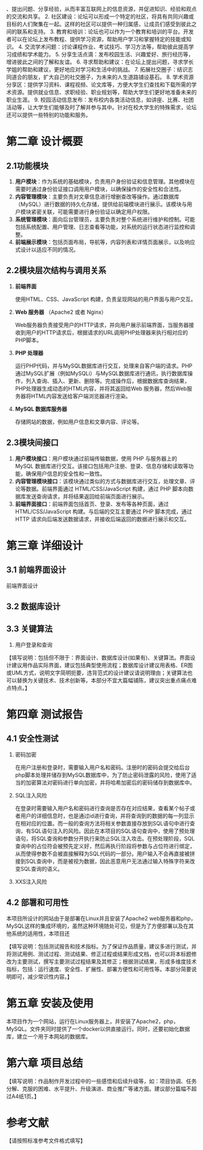 、提出问题、分享经验，从而丰富互联网上的信息资源，并促进知识、经验和观点的交流和共享。
2. 社区建设：论坛可以形成一个特定的社区，将具有共同兴趣或目标的人们聚集在一起。这样的社区可以提供一种归属感，让成员们感受到彼此之间的联系和支持。
3. 教育和培训：论坛也可以作为一个教育和培训的平台。开发者可以在论坛上发布教程、提供学习资源，帮助用户学习和掌握特定的技能或知识。
4. 交流学术问题：讨论课程作业、考试技巧、学习方法等，帮助彼此提高学习成绩和学术能力。
5. 分享生活点滴：发布校园生活、兴趣爱好、旅行经历等，增进彼此之间的了解和友谊。
6. 寻求帮助和建议：在论坛上提出问题，寻求学长学姐的帮助和建议，更好地应对学习和生活中的挑战。
7. 拓展社交圈子：结识志同道合的朋友，扩大自己的社交圈子，为未来的人生道路铺设基石。
8. 学术资源分享区：提供学习资料、课程视频、论文库等，方便大学生们查找和下载所需的学术资源。提供就业信息、求职经验、职业规划等，帮助大学生们更好地准备未来的职业生涯。
9. 校园活动信息发布：发布校内各类活动信息，如讲座、比赛、社团活动等，让大学生们能够及时了解并参与其中。针对在校大学生的特殊需求，论坛还可以提供一些特别的功能和服务。

# 第二章   设计概要

## 2.1功能模块

1. **用户模块**：作为系统的基础模块，负责用户身份验证和信息管理。其他模块在需要时通过身份验证接口调用用户模块，以确保操作的安全性和合法性。
2. **内容管理模块**：主要负责对文章信息进行增删查改等操作。通过数据库（MySQL）进行数据的持久化存储，提供给前端模块进行展示。该模块与用户模块紧密关联，可能需要进行身份验证以确定用户权限。
3. **系统管理模块**：面向后台管理员，主要负责对整个系统进行维护和控制。可能包括系统配置、用户管理、日志查看等功能，对系统的运行状态进行监控和调整。
4. **前端展示模块**：包括页面布局，导航等，内容列表和详情页面展示，以及响应式设计以适应不同的情况。

## 2.2模块层次结构与调用关系

1. **前端界面**

   使用HTML、CSS、JavaScript 构建，负责呈现网站的用户界面与用户交互。

2. **Web 服务器** （Apache2 或者 Nginx）

   Web服务器负责接受用户的HTTP请求，并向用户展示前端界面，当服务器接收到用户的HTTP请求后，根据请求的URL调用PHP处理器来执行相对应的PHP脚本。

3. **PHP 处理器**

   运行PHP代码，并与MySQL数据库进行交互，处理来自客户端的请求。PHP通过MySQL扩展（例如MySQLi）与MySQL数据库进行通讯，执行数据库操作，列入查询、插入、更新、删除等。完成操作后，根据数据库查询结果，PHP处理器生成动态的HTML内容，并将其返回给Web 服务器，然后Web服务器将HTML内容发送给客户端浏览器进行渲染。

4. **MySQL 数据库服务器**

   存储网站的数据，例如用户信息和文章内容、评论等。

## 2.3模块间接口

1. **用户模块接口**：用户模块通过前端传输数据，使用 PHP 与服务器上的 MySQL 数据库进行交互。该接口包括用户注册、登录、信息存储和读取等功能，确保用户信息的安全性和一致性。
2. **内容管理模块接口**：该模块通过类似的方式与数据库进行交互，处理文章、评论等数据。前端界面通过 HTML/CSS/JavaScript 构建，通过 PHP 脚本向数据库发送查询请求，并将结果返回给前端页面进行展示。
3. **前端界面接口**：前端界面包括首页、登录、发布等各种页面，通过 HTML/CSS/JavaScript 构建。与后端的交互主要通过 PHP 脚本完成，通过 HTTP 请求向后端发送数据请求，并接收后端返回的数据进行展示和交互。

# 第三章   详细设计

## 3.1 前端界面设计

前端界面设计

## 3.2 数据库设计

## 3.3 关键算法

1. 用户登录和查询



【填写说明：包括但不限于：界面设计、数据库设计(如果有)、关键算法。界面设计建议用作品实际界面，建议包括典型使用流程；数据库设计建议用表格、ER图或UML方式，说明文字简明扼要，违背范式的设计建议请说明理由；关键算法也可以替换为关键技术、技术创新等。本部分不宜大篇幅铺陈，建议突出重点痛点难点特点。】

# 第四章   测试报告

## 4.1 安全性测试

1. 密码加密

   在用户注册和登录时，需要输入用户名和密码。注册时的密码会提交给后台php脚本处理并储存到MySQL数据库中，为了防止密码泄露的风险，使用了适当的加密算法对密码进行单向加密，并将哈希加密后的密码储存到数据库中。

2. SQL注入风险

   在登录时需要输入用户名和密码进行查询是否存在对应结果，查看某个帖子或者用户的详细信息时，也是通过id进行查询，并将查询到的数据的每一列显示在相对应的位置。而一般的查询方法将相关参数直接存放到SQL语句中进行查询，有SQL语句注入的风险。因此在本项目的SQL语句查询中，使用了预处理语句，将SQL查询和参数分开执行来防止SQL注入攻击。在预处理阶段，SQL查询中的占位符会被预先定义好，然后再执行阶段将参数与占位符进行绑定，从而使得参数不会被直接解释为SQL代码的一部分。用户输入不会再直接被拼接到SQL查询中，而是被视为数据，因此恶意用户无法通过输入特殊字符来改变SQL查询的语义。

3. XXS注入风险

## 4.2 部署和可用性

本项目所设计的网站由于是部署在Linux并且安装了Apache2 web服务器和php，MySQL这样的集成环境的，虽然这种环境随处可见，但是为了方便部署以及在其他系统的适用性，本项目还

【填写说明：包括测试报告和技术指标。为了保证作品质量，建议多进行测试，并将测试用例、测试过程、测试结果、修正过程或结果形成文档，也可以将本标题修改为主要测试，撰写主要测试过程结果及其修正；根据测试结果，形成多维度技术指标，包括：运行速度、安全性、扩展性、部署方便性和可用性等。本部分简要说明即可，减少常识性内容。】

# 第五章   安装及使用

本项目作为一个网站，运行在Linux服务器上，并安装了Apache2，php，MySQL。文件夹同时提供了一个docker以供直接运行。同时，还要初始化数据库，建立一个用于本网站的数据库。

# 第六章   项目总结

【填写说明：作品制作开发过程中的一些感悟和后续升级等，如：项目协调、任务分解、克服的困难、水平提升、升级演进、商业推广等诸方面。建议部分篇幅不超过A4纸1页。】

# 参考文献

【请按照标准参考文件格式填写】

 